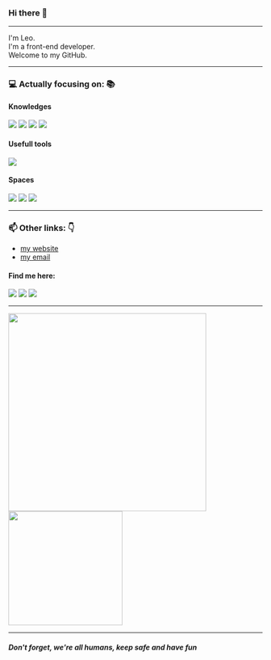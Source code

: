 ### Hi there 👋

---

I'm Leo.   
I'm a front-end developer.   
Welcome to my GitHub.   

---

### :computer: Actually focusing on: 📚

#### Knowledges
<span>
  <img src="https://img.shields.io/badge/HTML5-323330?style=for-the-badge&logo=html5&logoColor=red">
  <img src="https://img.shields.io/badge/CSS3-323330?style=for-the-badge&logo=css3&logoColor=blue">
  <img src="https://img.shields.io/badge/JavaScript-323330?style=for-the-badge&logo=javascript&logoColor=F7DF1E">
  <img src="https://img.shields.io/badge/PHP-323330?style=for-the-badge&logo=php&logoColor=777BB4">
</span>


#### Usefull tools
<span>
  <img src="https://img.shields.io/badge/VSCode-323330?style=for-the-badge&logo=visual%20studio&logoColor=5C2D91">
</span>


#### Spaces
<span>
  <img src="https://img.shields.io/badge/GitHub-323330?style=for-the-badge&logo=github&logoColor=white">
  <img src="https://img.shields.io/badge/Trello-323330?style=for-the-badge&logo=trello&logoColor=0052CC">
  <img src="https://img.shields.io/badge/Notion-323330?style=for-the-badge&logo=notion&logoColor=white">
</span>

---

### 📫 Other links: 👇
- <a href="nsleo.github.io">my website</a>
- <a href="mailto:leo2000nunes@gmail.com">my email</a>
#### Find me here:
<span>
  <img src="https://img.shields.io/badge/LinkedIn-323330?style=for-the-badge&logo=linkedin&logoColor=0077B5">
  <img src="https://img.shields.io/badge/Instagram-323330?style=for-the-badge&logo=instagram&logoColor=E4405F">
  <img src="https://img.shields.io/badge/Twitter-323330?style=for-the-badge&logo=twitter&logoColor=1DA1F2">
</span>

---

<span>
  <img src="https://github-readme-stats.vercel.app/api?username=nsleo&show_icons=true&count_private=true&theme=radical" width="392" />
  <img src="https://github-readme-stats.vercel.app/api/top-langs/?username=nsleo&theme=radical" width="226" />
</span>

---

##### *Don't forget, we're all humans, keep safe and have fun*
